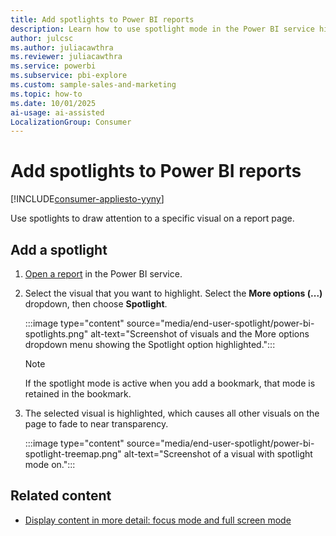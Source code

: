 ```yaml
---
title: Add spotlights to Power BI reports
description: Learn how to use spotlight mode in the Power BI service highlights important data and insights on a report.
author: julcsc
ms.author: juliacawthra
ms.reviewer: juliacawthra
ms.service: powerbi
ms.subservice: pbi-explore
ms.custom: sample-sales-and-marketing
ms.topic: how-to
ms.date: 10/01/2025
ai-usage: ai-assisted
LocalizationGroup: Consumer
---
```

# Add spotlights to Power BI reports

[!INCLUDE[consumer-appliesto-yyny](../includes/consumer-appliesto-yyny.md)]

Use spotlights to draw attention to a specific visual on a report page.  

## Add a spotlight

1. [Open a report](end-user-report-open.md) in the Power BI service.
1. Select the visual that you want to highlight. Select the **More options (...)** dropdown, then choose **Spotlight**.

    :::image type="content" source="media/end-user-spotlight/power-bi-spotlights.png" alt-text="Screenshot of visuals and the More options dropdown menu showing the Spotlight option highlighted.":::

    > [!NOTE]
    > If the spotlight mode is active when you add a bookmark, that mode is retained in the bookmark.

1. The selected visual is highlighted, which causes all other visuals on the page to fade to near transparency.

    :::image type="content" source="media/end-user-spotlight/power-bi-spotlight-treemap.png" alt-text="Screenshot of a visual with spotlight mode on.":::

## Related content

* [Display content in more detail: focus mode and full screen mode](end-user-focus.md)
